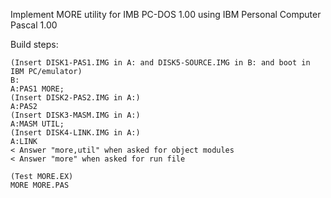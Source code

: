 Implement MORE utility for IMB PC-DOS 1.00 using IBM Personal Computer Pascal 1.00

Build steps:

```
(Insert DISK1-PAS1.IMG in A: and DISK5-SOURCE.IMG in B: and boot in IBM PC/emulator)
B:
A:PAS1 MORE;
(Insert DISK2-PAS2.IMG in A:)
A:PAS2
(Insert DISK3-MASM.IMG in A:)
A:MASM UTIL;
(Insert DISK4-LINK.IMG in A:)
A:LINK
< Answer "more,util" when asked for object modules
< Answer "more" when asked for run file

(Test MORE.EX)
MORE MORE.PAS
```
